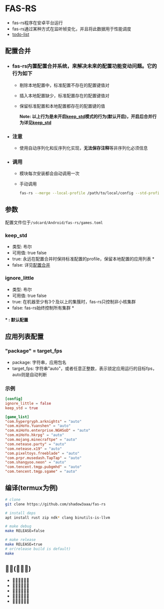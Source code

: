 # **FAS-RS**

- fas-rs程序在安卓平台运行
- fas-rs通过某种方式在监听帧变化，并且将此数据用于性能调度
- [todo-list](update/todo.md)

## **配置合并**

- ### fas-rs内置配置合并系统，来解决未来的配置功能变动问题。它的行为如下

  - 剔除本地配置中，标准配置不存在的配置键值对
  - 插入本地配置缺少，标准配置存在的配置键值对
  - 保留标准配置和本地配置都存在的配置键的值

    **Note: 以上行为是未开启[keep_std](#keep_std)模式的行为(默认开启)，开启后合并行为详见[keep_std](#keep_std)**

- ### 注意

  - 使用自动序列化和反序列化实现，**无法保存注释**等非序列化必须信息

- ### 调用

  - 模块每次安装都会自动调用一次
  - 手动调用

    ```bash
    fas-rs --merge --local-profile /path/to/local/config --std-profile /path/to/std/config
    ```

## **参数**

配置文件位于`/sdcard/Android/fas-rs/games.toml`

### **keep_std**

- 类型: 布尔
- 可用值: true false
- true: 永远在配置合并时保持标准配置的profile，保留本地配置的应用列表 *
- false: 详见[配置合并](#配置合并)

### **ignore_little**

- 类型: 布尔
- 可用值: true false
- true: 在机器至少有3个及以上的集簇时，fas-rs只控制非小核集群
- false: fas-rs始终控制所有集群 *

#### **\* : 默认配置**

## **应用列表配置**

### **"package" = target_fps**

- package: 字符串，应用包名
- target_fps: 字符串"auto"，或者任意正整数，表示锁定应用运行的目标fps，auto则是自动判断

### **示例**

```toml
[config]
ignore_little = false
keep_std = true

[game_list]
"com.hypergryph.arknights" = "auto"
"com.miHoYo.Yuanshen" = "auto"
"com.miHoYo.enterprise.NGHSoD" = "auto"
"com.miHoYo.hkrpg" = "auto"
"com.mojang.minecraftpe" = "auto"
"com.netease.party" = "auto"
"com.netease.x19" = "auto"
"com.pixeltoys.freeblade" = "auto"
"com.prpr.musedash.TapTap" = "auto"
"com.shangyoo.neon" = "auto"
"com.tencent.tmgp.pubgmhd" = "auto"
"com.tencent.tmgp.sgame" = "auto"
```

## **编译(termux为例)**

```bash
# clone
git clone https://github.com/shadow3aaa/fas-rs

# install deps
apt install rust zip ndk* clang binutils-is-llvm

# make debug
make RELEASE=false

# make release
make RELEASE=true
# or(release build is default)
make
```

## **🐷🐷(🐷🐷🐷)**

- 🐷🐷🐷🐷🐷🐷
- 🐷🐷🐷🐷🐷🐷
- 🐷🐷🐷🐷🐷🐷
- 🐷🐷🐷🐷🐷🐷
- 🐷🐷🐷🐷🐷🐷
